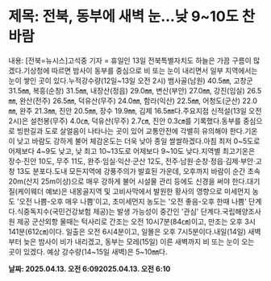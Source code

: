 # **제목: 전북, 동부에 새벽 눈…낮 9~10도 찬바람**

  내용: [전북=뉴시스]고석중 기자 = 휴일인 13일 전북특별자치도 하늘은 가끔 구름이 많겠다.기상청에 따르면 밤사이 동부를 중심으로 비 또는 눈이 내리면서 일부 지역에서는 눈이 쌓인 곳이 있다.누적강수량(12일~13일 오전 2시) 뱀사골(남원) 40.5㎜, 고창군 31.5㎜, 복흥(순창) 31.5㎜, 내장산(정읍) 29.0㎜, 변산(부안) 27.0㎜, 강진(임실) 26.5㎜, 완산(전주) 26.5㎜, 덕유산(무주) 24.0㎜, 함라(익산) 22.5㎜, 어청도(군산) 22.0㎜, 완주 21.3㎜, 진안 20.5㎜, 장수 19.9㎜, 김제 16.5㎜다.주요지점 신적설(13일 오전 2시)은 설천봉(무주) 4.0㎝, 덕유산(무주) 2.7㎝, 진안 0.3㎝를 기록했다.동부를 중심으로 빙판길과 도로 살얼음이 나타나는 곳이 있어 교통안전에 각별히 유의해야 한다.기온이 낮고 바람도 강하게 불어 체감온도는 더욱 낮아 종일 쌀쌀하겠다.아침 최저 0~5도로 어제보다 4~9도 낮고, 낮 최고 10~13도로 어제보다 9~10도 낮다.지역별 최고기온은 장수·진안 10도, 무주 11도, 완주·임실·익산·군산 12도, 전주·남원·순창·정읍·김제·부안·고창 13도 분포다.도내 모든지역에 강풍주의가 발효된 가운데, 오후까지 바람이 순간 초속 20m(산지 25m이상)으로 매우 강하게 불어 시설물 관리 등에도 신경을 써야 한다.대기질(케이웨더 예보)은 내몽골지역 및 고비사막에서 발원한 황사의 영향으로 미세먼지 농도 '오전 나쁨-오후 매우 나쁨'이고, 초미세먼지 농도는 '오전 좋음-오후 한때 나쁨' 단계다.식중독지수(국민건강보험 제공)는 발생 가능성이 중간인 '관심' 단계다.국립해양조사원 제공 군산외항 물때는 턱사리로 간조는 오전 10시7분(84㎝)이고, 만조는 오후 3시141분(612㎝)이다. 일출은 오전 6시4분이고, 일몰은 오후 7시5분이다.내일(14일) 새벽부터 늦은 밤사이 비가 내리겠고, 동부는 모레(15일) 이른 새벽까지 비 또는 눈이 오는 곳이 있겠다. 예상 강수량(14~15일 새벽)은 5~10㎜다.

  **날짜: 2025.04.13. 오전 6:092025.04.13. 오전 6:10**